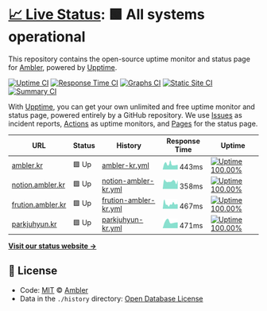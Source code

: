 # [📈 Live Status](https://status.ambler.kr): <!--live status--> **🟩 All systems operational**

This repository contains the open-source uptime monitor and status page for [Ambler](https://ambler.kr), powered by [Upptime](https://github.com/upptime/upptime).

[![Uptime CI](https://github.com/koj-co/upptime/workflows/Uptime%20CI/badge.svg)](https://github.com/koj-co/upptime/actions?query=workflow%3A%22Uptime+CI%22)
[![Response Time CI](https://github.com/koj-co/upptime/workflows/Response%20Time%20CI/badge.svg)](https://github.com/koj-co/upptime/actions?query=workflow%3A%22Response+Time+CI%22)
[![Graphs CI](https://github.com/koj-co/upptime/workflows/Graphs%20CI/badge.svg)](https://github.com/koj-co/upptime/actions?query=workflow%3A%22Graphs+CI%22)
[![Static Site CI](https://github.com/koj-co/upptime/workflows/Static%20Site%20CI/badge.svg)](https://github.com/koj-co/upptime/actions?query=workflow%3A%22Static+Site+CI%22)
[![Summary CI](https://github.com/koj-co/upptime/workflows/Summary%20CI/badge.svg)](https://github.com/koj-co/upptime/actions?query=workflow%3A%22Summary+CI%22)

With [Upptime](https://upptime.js.org), you can get your own unlimited and free uptime monitor and status page, powered entirely by a GitHub repository. We use [Issues](https://github.com/amblerkr/upptime/issues) as incident reports, [Actions](https://github.com/amblerkr/upptime/actions) as uptime monitors, and [Pages](https://status.ambler.kr) for the status page.

<!--start: status pages-->
<!-- This summary is generated by Upptime (https://github.com/upptime/upptime) -->
<!-- Do not edit this manually, your changes will be overwritten -->

| URL                                              | Status | History                                                                                                   | Response Time                                                                          | Uptime                                                                                                                                                                                                                     |
| ------------------------------------------------ | ------ | --------------------------------------------------------------------------------------------------------- | -------------------------------------------------------------------------------------- | -------------------------------------------------------------------------------------------------------------------------------------------------------------------------------------------------------------------------- |
| [ambler.kr](https://ambler.kr/)                  | 🟩 Up  | [ambler-kr.yml](https://github.com/amblerkr/upptime/commits/master/history/ambler-kr.yml)                 | <img alt="Response time graph" src="./graphs/ambler-kr.png" height="20"> 443ms         | [![Uptime 100.00%](https://img.shields.io/endpoint?url=https%3A%2F%2Fraw.githubusercontent.com%2Famblerkr%2Fupptime%2Fmaster%2Fapi%2Fambler-kr%2Fuptime.json)](https://status.ambler.kr/history/ambler-kr)                 |
| [notion.ambler.kr](https://notion.ambler.kr/)    | 🟩 Up  | [notion-ambler-kr.yml](https://github.com/amblerkr/upptime/commits/master/history/notion-ambler-kr.yml)   | <img alt="Response time graph" src="./graphs/notion-ambler-kr.png" height="20"> 358ms  | [![Uptime 100.00%](https://img.shields.io/endpoint?url=https%3A%2F%2Fraw.githubusercontent.com%2Famblerkr%2Fupptime%2Fmaster%2Fapi%2Fnotion-ambler-kr%2Fuptime.json)](https://status.ambler.kr/history/notion-ambler-kr)   |
| [frution.ambler.kr](https://fruition.ambler.kr/) | 🟩 Up  | [frution-ambler-kr.yml](https://github.com/amblerkr/upptime/commits/master/history/frution-ambler-kr.yml) | <img alt="Response time graph" src="./graphs/frution-ambler-kr.png" height="20"> 467ms | [![Uptime 100.00%](https://img.shields.io/endpoint?url=https%3A%2F%2Fraw.githubusercontent.com%2Famblerkr%2Fupptime%2Fmaster%2Fapi%2Ffrution-ambler-kr%2Fuptime.json)](https://status.ambler.kr/history/frution-ambler-kr) |
| [parkjuhyun.kr](https://parkjuhyun.kr/)          | 🟩 Up  | [parkjuhyun-kr.yml](https://github.com/amblerkr/upptime/commits/master/history/parkjuhyun-kr.yml)         | <img alt="Response time graph" src="./graphs/parkjuhyun-kr.png" height="20"> 471ms     | [![Uptime 100.00%](https://img.shields.io/endpoint?url=https%3A%2F%2Fraw.githubusercontent.com%2Famblerkr%2Fupptime%2Fmaster%2Fapi%2Fparkjuhyun-kr%2Fuptime.json)](https://status.ambler.kr/history/parkjuhyun-kr)         |

<!--end: status pages-->

[**Visit our status website →**](https://status.ambler.kr)

## 📄 License

- Code: [MIT](./LICENSE) © [Ambler](https://ambler.kr)
- Data in the `./history` directory: [Open Database License](https://opendatacommons.org/licenses/odbl/1-0/)
